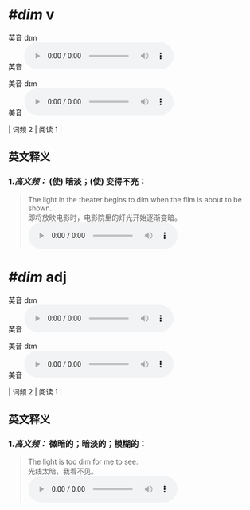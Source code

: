 # ***\#dim*** v
英音 dɪm  
英音
<audio src="./media/dim-B.aac" controls="controls"></audio>

美音 dɪm  
美音
<audio src="./media/dim.aac" controls="controls"></audio>



| 词频 2 | 阅读 1 |  

英文释义
---
### 1.*高义频：* **(使) 暗淡；(使) 变得不亮：**  

 > The light in the theater begins to dim when the film is about to be shown.   
 > 即将放映电影时，电影院里的灯光开始逐渐变暗。    
<audio src="./media/dim-2.aac" controls="controls"></audio>


# ***\#dim*** adj
英音 dɪm  
英音
<audio src="./media/dim-B.aac" controls="controls"></audio>

美音 dɪm  
美音
<audio src="./media/dim.aac" controls="controls"></audio>



| 词频 2 | 阅读 1 |  

英文释义
---
### 1.*高义频：* **微暗的；暗淡的；模糊的：**  

 > The light is too dim for me to see.   
 > 光线太暗，我看不见。    
<audio src="./media/dim-1.aac" controls="controls"></audio>


